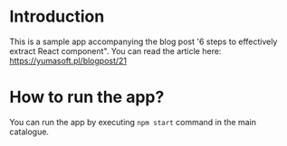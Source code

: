# Introduction
This is a sample app accompanying the blog post '6 steps to effectively extract React component".
You can read the article here: https://yumasoft.pl/blogpost/21

# How to run the app?
You can run the app by executing `npm start` command in the main catalogue.
